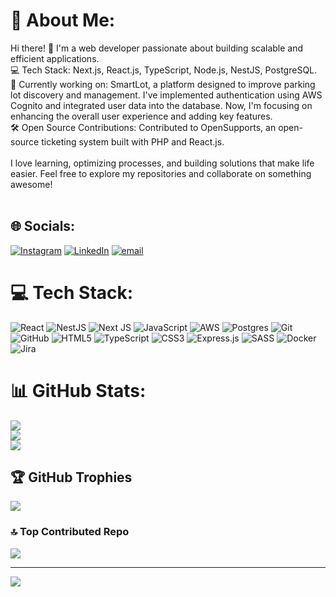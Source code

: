 # 💫 About Me:
Hi there! 👋 I'm a web developer passionate about building scalable and efficient applications.<br>💻 Tech Stack: Next.js, React.js, TypeScript, Node.js, NestJS, PostgreSQL.<br>🚀 Currently working on: SmartLot, a platform designed to improve parking lot discovery and management. I've implemented authentication using AWS Cognito and integrated user data into the database. Now, I'm focusing on enhancing the overall user experience and adding key features.<br>🛠 Open Source Contributions: Contributed to OpenSupports, an open-source ticketing system built with PHP and React.js.<br><br>I love learning, optimizing processes, and building solutions that make life easier. Feel free to explore my repositories and collaborate on something awesome!<br><br>


## 🌐 Socials:
[![Instagram](https://img.shields.io/badge/Instagram-%23E4405F.svg?logo=Instagram&logoColor=white)](https://instagram.com/mendez_joel7) [![LinkedIn](https://img.shields.io/badge/LinkedIn-%230077B5.svg?logo=linkedin&logoColor=white)](https://linkedin.com/in/joeleliasmendez) [![email](https://img.shields.io/badge/Email-D14836?logo=gmail&logoColor=white)](mailto:joel.mendez@outlook.es) 

# 💻 Tech Stack:
![React](https://img.shields.io/badge/react-%2320232a.svg?style=for-the-badge&logo=react&logoColor=%2361DAFB) ![NestJS](https://img.shields.io/badge/nestjs-%23E0234E.svg?style=for-the-badge&logo=nestjs&logoColor=white) ![Next JS](https://img.shields.io/badge/Next-black?style=for-the-badge&logo=next.js&logoColor=white) ![JavaScript](https://img.shields.io/badge/javascript-%23323330.svg?style=for-the-badge&logo=javascript&logoColor=%23F7DF1E) ![AWS](https://img.shields.io/badge/AWS-%23FF9900.svg?style=for-the-badge&logo=amazon-aws&logoColor=white) ![Postgres](https://img.shields.io/badge/postgres-%23316192.svg?style=for-the-badge&logo=postgresql&logoColor=white) ![Git](https://img.shields.io/badge/git-%23F05033.svg?style=for-the-badge&logo=git&logoColor=white) ![GitHub](https://img.shields.io/badge/github-%23121011.svg?style=for-the-badge&logo=github&logoColor=white) ![HTML5](https://img.shields.io/badge/html5-%23E34F26.svg?style=for-the-badge&logo=html5&logoColor=white) ![TypeScript](https://img.shields.io/badge/typescript-%23007ACC.svg?style=for-the-badge&logo=typescript&logoColor=white) ![CSS3](https://img.shields.io/badge/css3-%231572B6.svg?style=for-the-badge&logo=css3&logoColor=white) ![Express.js](https://img.shields.io/badge/express.js-%23404d59.svg?style=for-the-badge&logo=express&logoColor=%2361DAFB) ![SASS](https://img.shields.io/badge/SASS-hotpink.svg?style=for-the-badge&logo=SASS&logoColor=white) ![Docker](https://img.shields.io/badge/docker-%230db7ed.svg?style=for-the-badge&logo=docker&logoColor=white) ![Jira](https://img.shields.io/badge/jira-%230A0FFF.svg?style=for-the-badge&logo=jira&logoColor=white)
# 📊 GitHub Stats:
![](https://github-readme-stats.vercel.app/api?username=joelmendez1&theme=dark&hide_border=false&include_all_commits=true&count_private=true)<br/>
![](https://nirzak-streak-stats.vercel.app/?user=joelmendez1&theme=dark&hide_border=false)<br/>
![](https://github-readme-stats.vercel.app/api/top-langs/?username=joelmendez1&theme=dark&hide_border=false&include_all_commits=true&count_private=true&layout=compact)

## 🏆 GitHub Trophies
![](https://github-profile-trophy.vercel.app/?username=joelmendez1&theme=radical&no-frame=false&no-bg=true&margin-w=4)

### 🔝 Top Contributed Repo
![](https://github-contributor-stats.vercel.app/api?username=joelmendez1&limit=5&theme=dark&combine_all_yearly_contributions=true)

---
[![](https://visitcount.itsvg.in/api?id=joelmendez1&icon=0&color=0)](https://visitcount.itsvg.in)

<!-- Proudly created with GPRM ( https://gprm.itsvg.in ) -->
